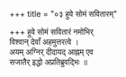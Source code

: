 +++
title = "०३ हुवे सोमं सवितारम्"

+++
हुवे सोमं सवितारं नमोभिर्  
विश्वान् देवाँ अहमुत्तरत्वे ।  
अयम् अग्निर् दीदायद् आह्नम् एव  
सजातैर् इद्धो अप्रतिब्रुवद्भिः ॥